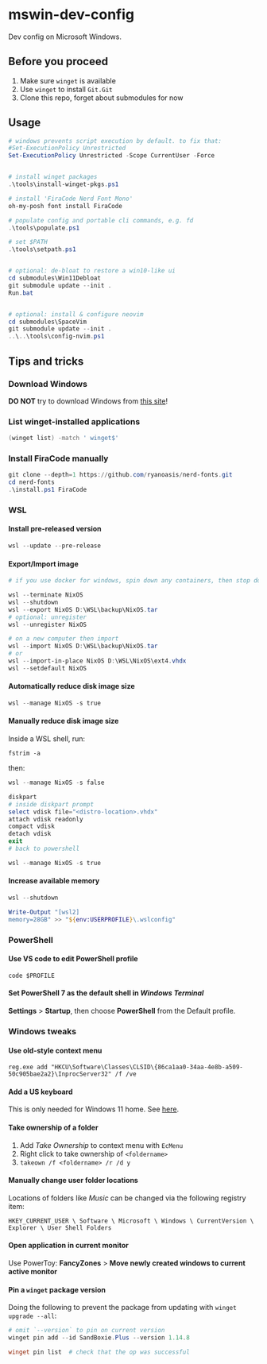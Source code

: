 # mswin-dev-config

Dev config on Microsoft Windows.


## Before you proceed

1. Make sure `winget` is available
2. Use `winget` to install `Git.Git`
3. Clone this repo, forget about submodules for now


## Usage

```powershell
# windows prevents script execution by default. to fix that:
#Set-ExecutionPolicy Unrestricted
Set-ExecutionPolicy Unrestricted -Scope CurrentUser -Force


# install winget packages
.\tools\install-winget-pkgs.ps1

# install 'FiraCode Nerd Font Mono'
oh-my-posh font install FiraCode

# populate config and portable cli commands, e.g. fd
.\tools\populate.ps1

# set $PATH
.\tools\setpath.ps1


# optional: de-bloat to restore a win10-like ui
cd submodules\Win11Debloat
git submodule update --init .
Run.bat


# optional: install & configure neovim
cd submodules\SpaceVim
git submodule update --init .
..\..\tools\config-nvim.ps1
```


## Tips and tricks

### Download Windows

**DO NOT** try to download Windows from [this site](https://massgrave.dev/)!


### List winget-installed applications

```powershell
(winget list) -match ' winget$'
```


### Install FiraCode manually

```powershell
git clone --depth=1 https://github.com/ryanoasis/nerd-fonts.git
cd nerd-fonts
.\install.ps1 FiraCode
```


### WSL

#### Install pre-released version

```powershell
wsl --update --pre-release
```

#### Export/Import image

```powershell
# if you use docker for windows, spin down any containers, then stop docker

wsl --terminate NixOS
wsl --shutdown
wsl --export NixOS D:\WSL\backup\NixOS.tar
# optional: unregister
wsl --unregister NixOS

# on a new computer then import
wsl --import NixOS D:\WSL\backup\NixOS.tar
# or
wsl --import-in-place NixOS D:\WSL\NixOS\ext4.vhdx
wsl --setdefault NixOS
```

#### Automatically reduce disk image size

```powershell
wsl --manage NixOS -s true
```

#### Manually reduce disk image size

Inside a WSL shell, run:

```shell
fstrim -a
```

then:

```powershell
wsl --manage NixOS -s false

diskpart
# inside diskpart prompt
select vdisk file="<distro-location>.vhdx"
attach vdisk readonly
compact vdisk
detach vdisk
exit
# back to powershell

wsl --manage NixOS -s true
```

#### Increase available memory

```powershell
wsl --shutdown

Write-Output "[wsl2]
memory=28GB" >> "${env:USERPROFILE}\.wslconfig"
```


### PowerShell

#### Use VS code to edit PowerShell profile

```
code $PROFILE
```

#### Set PowerShell 7 as the default shell in _Windows Terminal_

**Settings** > **Startup**, then choose **PowerShell** from the Default profile.


### Windows tweaks

#### Use old-style context menu

```
reg.exe add "HKCU\Software\Classes\CLSID\{86ca1aa0-34aa-4e8b-a509-50c905bae2a2}\InprocServer32" /f /ve
```

#### Add a US keyboard

This is only needed for Windows 11 home.
See [here](https://www.bilibili.com/read/cv14827165/).

#### Take ownership of a folder

1. Add _Take Ownership_ to context menu with `EcMenu`
2. Right click to take ownership of `<foldername>`
3. `takeown /f <foldername> /r /d y`

#### Manually change user folder locations

Locations of folders like _Music_ can be changed via the following registry item:

```
HKEY_CURRENT_USER \ Software \ Microsoft \ Windows \ CurrentVersion \ Explorer \ User Shell Folders
```

#### Open application in current monitor

Use PowerToy: **FancyZones** > **Move newly created windows to current active monitor**

#### Pin a `winget` package version

Doing the following to prevent the package from updating with `winget upgrade --all`:

```powershell
# omit `--version` to pin on current version
winget pin add --id SandBoxie.Plus --version 1.14.8

winget pin list  # check that the op was successful
```

